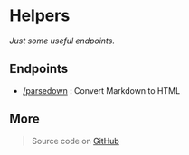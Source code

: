 # Helpers

_Just some useful endpoints._

## Endpoints

- [/parsedown](/parsedown) : Convert Markdown to HTML

## More

> Source code on [GitHub](https://github.com/adrien-chinour/helpers)
